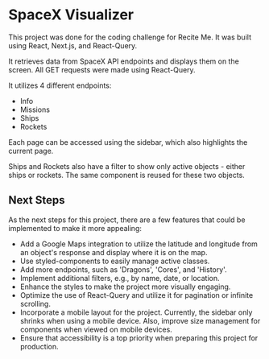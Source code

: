 # SpaceX Visualizer

This project was done for the coding challenge for Recite Me. It was built using React, Next.js, and React-Query.

It retrieves data from SpaceX API endpoints and displays them on the screen. All GET requests were made using React-Query.

It utilizes 4 different endpoints:

- Info
- Missions
- Ships
- Rockets

Each page can be accessed using the sidebar, which also highlights the current page.

Ships and Rockets also have a filter to show only active objects - either ships or rockets. The same component is reused for these two objects.

## Next Steps

As the next steps for this project, there are a few features that could be implemented to make it more appealing:

- Add a Google Maps integration to utilize the latitude and longitude from an object's response and display where it is on the map.
- Use styled-components to easily manage active classes.
- Add more endpoints, such as 'Dragons', 'Cores', and 'History'.
- Implement additional filters, e.g., by name, date, or location.
- Enhance the styles to make the project more visually engaging.
- Optimize the use of React-Query and utilize it for pagination or infinite scrolling.
- Incorporate a mobile layout for the project. Currently, the sidebar only shrinks when using a mobile device. Also, improve size management for components when viewed on mobile devices.
- Ensure that accessibility is a top priority when preparing this project for production.
